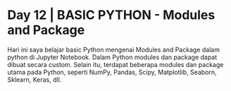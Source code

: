 # Day 12 | BASIC PYTHON -  Modules and Package
Hari ini saya belajar basic Python mengenai Modules and Package dalam python di Jupyter Notebook. Dalam Python modules dan package dapat dibuat secara custom. Selain itu, terdapat beberapa modules dan package utama pada Python, seperti NumPy, Pandas, Scipy, Matplotlib, Seaborn, Sklearn, Keras, dll.